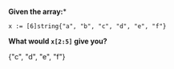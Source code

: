 **Given the array:***
```
x := [6]string{"a", "b", "c", "d", "e", "f"}
```
**What would `x[2:5]` give you?**

{"c", "d", "e", "f"}